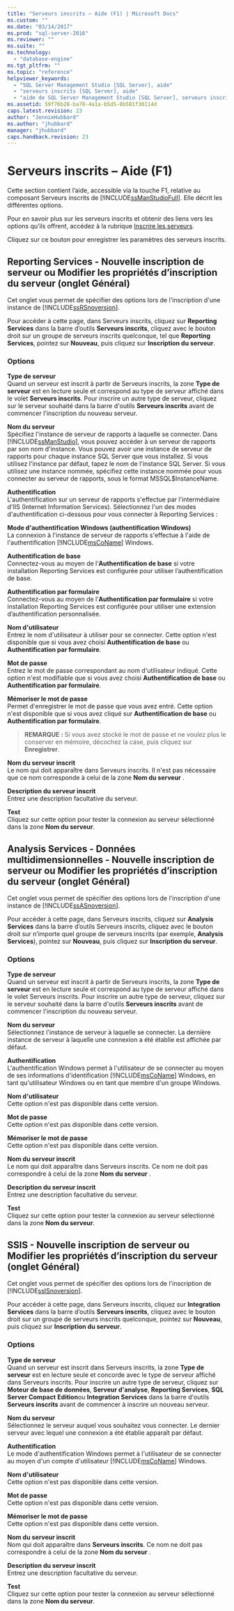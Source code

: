 ```yaml
---
title: "Serveurs inscrits – Aide (F1) | Microsoft Docs"
ms.custom: ""
ms.date: "03/14/2017"
ms.prod: "sql-server-2016"
ms.reviewer: ""
ms.suite: ""
ms.technology: 
  - "database-engine"
ms.tgt_pltfrm: ""
ms.topic: "reference"
helpviewer_keywords: 
  - "SQL Server Management Studio [SQL Server], aide"
  - "serveurs inscrits [SQL Server], aide"
  - "aide de SQL Server Management Studio [SQL Server], serveurs inscrits"
ms.assetid: 59f76b28-ba78-4a1a-b5d5-8b581f30114d
caps.latest.revision: 23
author: "JennieHubbard"
ms.author: "jhubbard"
manager: "jhubbard"
caps.handback.revision: 23
---
```

# Serveurs inscrits – Aide (F1)
  Cette section contient l’aide, accessible via la touche F1, relative au composant Serveurs inscrits de [!INCLUDE[ssManStudioFull](../../includes/ssmanstudiofull-md.md)]. Elle décrit les différentes options.
  
 Pour en savoir plus sur les serveurs inscrits et obtenir des liens vers les options qu’ils offrent, accédez à la rubrique [Inscrire les serveurs](../../tools/sql-server-management-studio/register-servers.md). 
 

 Cliquez sur ce bouton pour enregistrer les paramètres des serveurs inscrits. 
 
 ## Reporting Services - Nouvelle inscription de serveur ou Modifier les propriétés d’inscription du serveur (onglet Général) 
  Cet onglet vous permet de spécifier des options lors de l'inscription d'une instance de [!INCLUDE[ssRSnoversion](../../includes/ssrsnoversion-md.md)].  
  
 Pour accéder à cette page, dans Serveurs inscrits, cliquez sur **Reporting Services** dans la barre d’outils **Serveurs inscrits**, cliquez avec le bouton droit sur un groupe de serveurs inscrits quelconque, tel que **Reporting Services**, pointez sur **Nouveau**, puis cliquez sur **Inscription du serveur**.  
  
### Options  
 **Type de serveur**  
 Quand un serveur est inscrit à partir de Serveurs inscrits, la zone **Type de serveur** est en lecture seule et correspond au type de serveur affiché dans le volet **Serveurs inscrits**. Pour inscrire un autre type de serveur, cliquez sur le serveur souhaité dans la barre d'outils **Serveurs inscrits** avant de commencer l'inscription du nouveau serveur.  
  
 **Nom du serveur**  
 Spécifiez l'instance de serveur de rapports à laquelle se connecter. Dans [!INCLUDE[ssManStudio](../../includes/ssmanstudio-md.md)], vous pouvez accéder à un serveur de rapports par son nom d'instance. Vous pouvez avoir une instance de serveur de rapports pour chaque instance SQL Server que vous installez. Si vous utilisez l'instance par défaut, tapez le nom de l'instance SQL Server. Si vous utilisez une instance nommée, spécifiez cette instance nommée pour vous connecter au serveur de rapports, sous le format MSSQL$InstanceName.  
  
 **Authentification**  
 L'authentification sur un serveur de rapports s'effectue par l'intermédiaire d'IIS (Internet Information Services). Sélectionnez l'un des modes d'authentification ci-dessous pour vous connecter à Reporting Services :  
  
 **Mode d'authentification Windows (authentification Windows)**  
 La connexion à l'instance de serveur de rapports s'effectue à l'aide de l'authentification [!INCLUDE[msCoName](../../includes/msconame-md.md)] Windows.  
  
 **Authentification de base**  
 Connectez-vous au moyen de l’**Authentification de base** si votre installation Reporting Services est configurée pour utiliser l’authentification de base.  
  
 **Authentification par formulaire**  
 Connectez-vous au moyen de l’**Authentification par formulaire** si votre installation Reporting Services est configurée pour utiliser une extension d’authentification personnalisée.  
  
 **Nom d'utilisateur**  
 Entrez le nom d'utilisateur à utiliser pour se connecter. Cette option n'est disponible que si vous avez choisi **Authentification de base** ou **Authentification par formulaire**.  
  
 **Mot de passe**  
 Entrez le mot de passe correspondant au nom d'utilisateur indiqué. Cette option n'est modifiable que si vous avez choisi **Authentification de base** ou **Authentification par formulaire**.  
  
 **Mémoriser le mot de passe**  
 Permet d'enregistrer le mot de passe que vous avez entré. Cette option n'est disponible que si vous avez cliqué sur **Authentification de base** ou **Authentification par formulaire**.  
  
> **REMARQUE :** Si vous avez stocké le mot de passe et ne voulez plus le conserver en mémoire, décochez la case, puis cliquez sur **Enregistrer**.  
  
 **Nom du serveur inscrit**  
 Le nom qui doit apparaître dans Serveurs inscrits. Il n'est pas nécessaire que ce nom corresponde à celui de la zone **Nom du serveur** .  
  
 **Description du serveur inscrit**  
 Entrez une description facultative du serveur.  
  
 **Test**  
 Cliquez sur cette option pour tester la connexion au serveur sélectionné dans la zone **Nom du serveur**.  
  
 
 ## Analysis Services - Données multidimensionnelles - Nouvelle inscription de serveur ou Modifier les propriétés d’inscription du serveur (onglet Général)
 
  Cet onglet vous permet de spécifier des options lors de l'inscription d'une instance de [!INCLUDE[ssASnoversion](../../includes/ssasnoversion-md.md)].  
  
 Pour accéder à cette page, dans Serveurs inscrits, cliquez sur **Analysis Services** dans la barre d’outils Serveurs inscrits, cliquez avec le bouton droit sur n’importe quel groupe de serveurs inscrits (par exemple, **Analysis Services**), pointez sur **Nouveau**, puis cliquez sur **Inscription du serveur**.  
  
### Options  
 **Type de serveur**  
 Quand un serveur est inscrit à partir de Serveurs inscrits, la zone **Type de serveur** est en lecture seule et correspond au type de serveur affiché dans le volet Serveurs inscrits. Pour inscrire un autre type de serveur, cliquez sur le serveur souhaité dans la barre d'outils **Serveurs inscrits** avant de commencer l'inscription du nouveau serveur.  
  
 **Nom du serveur**  
 Sélectionnez l'instance de serveur à laquelle se connecter. La dernière instance de serveur à laquelle une connexion a été établie est affichée par défaut.  
  
 **Authentification**  
 L'authentification Windows permet à l'utilisateur de se connecter au moyen de ses informations d'identification [!INCLUDE[msCoName](../../includes/msconame-md.md)] Windows, en tant qu'utilisateur Windows ou en tant que membre d'un groupe Windows.  
  
 **Nom d'utilisateur**  
 Cette option n'est pas disponible dans cette version.  
  
 **Mot de passe**  
 Cette option n'est pas disponible dans cette version.  
  
 **Mémoriser le mot de passe**  
 Cette option n'est pas disponible dans cette version.  
  
 **Nom du serveur inscrit**  
 Le nom qui doit apparaître dans Serveurs inscrits. Ce nom ne doit pas correspondre à celui de la zone **Nom du serveur** .  
  
 **Description du serveur inscrit**  
 Entrez une description facultative du serveur.  
  
 **Test**  
 Cliquez sur cette option pour tester la connexion au serveur sélectionné dans la zone **Nom du serveur**. 
 
 ## SSIS - Nouvelle inscription de serveur ou Modifier les propriétés d’inscription du serveur (onglet Général) 
 
 Cet onglet vous permet de spécifier des options lors de l'inscription de [!INCLUDE[ssISnoversion](../../includes/ssisnoversion-md.md)].  
  
 Pour accéder à cette page, dans Serveurs inscrits, cliquez sur **Integration Services** dans la barre d’outils **Serveurs inscrits**, cliquez avec le bouton droit sur un groupe de serveurs inscrits quelconque, pointez sur **Nouveau**, puis cliquez sur **Inscription du serveur**.  
  
### Options  
 **Type de serveur**  
 Quand un serveur est inscrit dans Serveurs inscrits, la zone **Type de serveur** est en lecture seule et concorde avec le type de serveur affiché dans Serveurs inscrits. Pour inscrire un autre type de serveur, cliquez sur **Moteur de base de données**, **Serveur d'analyse**, **Reporting Services**, **SQL Server Compact** **Edition**ou **Integration Services** dans la barre d'outils **Serveurs inscrits** avant de commencer à inscrire un nouveau serveur.  
  
 **Nom du serveur**  
 Sélectionnez le serveur auquel vous souhaitez vous connecter. Le dernier serveur avec lequel une connexion a été établie apparaît par défaut.  
  
 **Authentification**  
 Le mode d'authentification Windows permet à l'utilisateur de se connecter au moyen d'un compte d'utilisateur [!INCLUDE[msCoName](../../includes/msconame-md.md)] Windows.  
  
 **Nom d'utilisateur**  
 Cette option n'est pas disponible dans cette version.  
  
 **Mot de passe**  
 Cette option n'est pas disponible dans cette version.  
  
 **Mémoriser le mot de passe**  
 Cette option n'est pas disponible dans cette version.  
  
 **Nom du serveur inscrit**  
 Nom qui doit apparaître dans **Serveurs inscrits**. Ce nom ne doit pas correspondre à celui de la zone **Nom du serveur** .  
  
 **Description du serveur inscrit**  
 Entrez une description facultative du serveur.  
  
 **Test**  
 Cliquez sur cette option pour tester la connexion au serveur sélectionné dans la zone **Nom du serveur**. 
  

 
 
  
